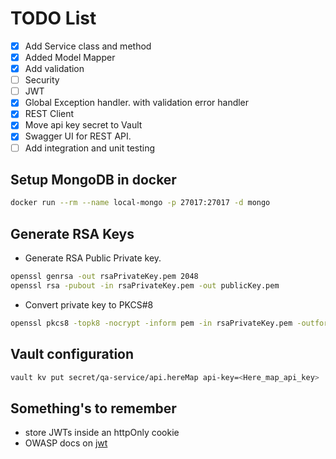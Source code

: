 # TODO List
- [x] Add Service class and method
- [x] Added Model Mapper
- [x] Add validation
- [ ] Security
- [ ] JWT
- [x] Global Exception handler. with validation error handler
- [x] REST Client
- [x] Move api key secret to Vault
- [x] Swagger UI for REST API.
- [ ] Add integration and unit testing

## Setup MongoDB in docker
```bash
docker run --rm --name local-mongo -p 27017:27017 -d mongo
```

## Generate RSA Keys
* Generate RSA Public Private key.
```bash
openssl genrsa -out rsaPrivateKey.pem 2048
openssl rsa -pubout -in rsaPrivateKey.pem -out publicKey.pem
```
* Convert private key to PKCS#8
```bash
openssl pkcs8 -topk8 -nocrypt -inform pem -in rsaPrivateKey.pem -outform pem -out privateKey.pem
```

## Vault configuration
```bash
vault kv put secret/qa-service/api.hereMap api-key=<Here_map_api_key>
```

## Something's to remember
* store JWTs inside an httpOnly cookie
* OWASP docs on [jwt](https://github.com/OWASP/CheatSheetSeries/blob/master/cheatsheets/JSON_Web_Token_for_Java_Cheat_Sheet.md)
